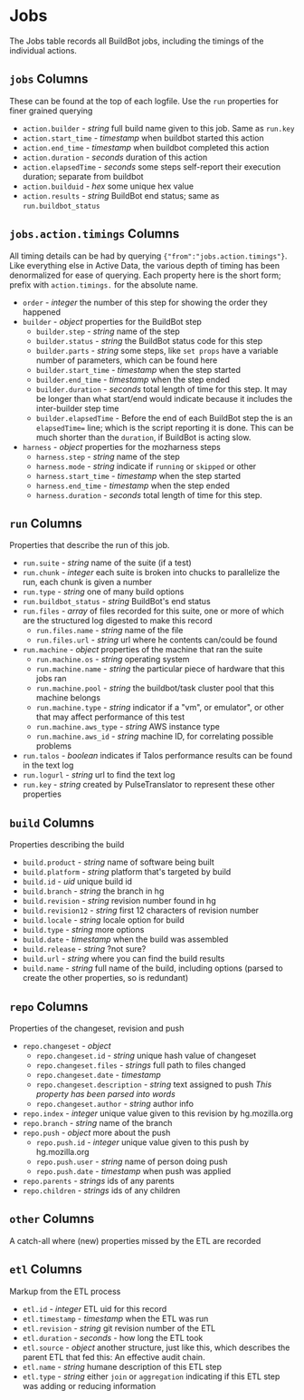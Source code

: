 
Jobs
====

The Jobs table records all BuildBot jobs, including the timings of the 
individual actions.  

`jobs` Columns
--------------

These can be found at the top of each logfile.  Use the `run` properties 
for finer grained querying

* `action.builder` - *string* full build name given to this job.  Same as 
  `run.key`
* `action.start_time` - *timestamp* when buildbot started this action
* `action.end_time` - *timestamp* when buildbot completed this action
* `action.duration` - *seconds* duration of this action
* `action.elapsedTime` - *seconds* some steps self-report their execution duration; separate from buildbot
* `action.builduid` - *hex* some unique hex value
* `action.results` - *string* BuildBot end status; same as `run.buildbot_status`

`jobs.action.timings` Columns
----------------------------

All timing details can be had by querying `{"from":"jobs.action.timings"}`.  
Like everything else in Active Data, the various depth of timing has been 
denormalized for ease of querying.  Each property here is the short form; 
prefix with `action.timings.` for the absolute name.

* `order` - *integer* the number of this step for showing the order they 
  happened
* `builder` - *object* properties for the BuildBot step 
  * `builder.step` - *string* name of the step 
  * `builder.status` - *string* the BuildBot status code for this step
  * `builder.parts` - *string* some steps, like `set props` have a variable 
  number of parameters, which can be found here
  * `builder.start_time` - *timestamp* when the step started
  * `builder.end_time` - *timestamp* when the step ended
  * `builder.duration` - *seconds* total length of time for this step.  It 
  may be longer than what start/end would indicate because it includes the 
  inter-builder step time
  * `builder.elapsedTime` - Before the end of each BuildBot step the is an 
  `elapsedTime=` line; which is the script reporting it is done.  This can 
  be much shorter than the `duration`, if BuildBot is acting slow.
* `harness` - *object* properties for the mozharness steps
  * `harness.step` - *string* name of the step 
  * `harness.mode` - *string* indicate if `running` or `skipped` or other 
  * `harness.start_time` - *timestamp* when the step started
  * `harness.end_time` - *timestamp* when the step ended
  * `harness.duration` - *seconds* total length of time for this step. 

`run` Columns
-------------

Properties that describe the run of this job.

* `run.suite` - *string* name of the suite (if a test)
* `run.chunk` - *integer* each suite is broken into chucks to parallelize the 
run, each chunk is given a number
* `run.type` - *string* one of many build options
* `run.buildbot_status` - *string* BuildBot's end status
* `run.files` - *array* of files recorded for this suite, one or more of which  
are the structured log digested to make this record
	* `run.files.name` - *string* name of the file
	* `run.files.url` - *string* url where he contents can/could be found
* `run.machine` - *object* properties of the machine that ran the suite
	* `run.machine.os` - *string* operating system
	* `run.machine.name` - *string* the particular piece of hardware that this jobs ran
	* `run.machine.pool` - *string* the buildbot/task cluster pool that this machine belongs
	* `run.machine.type` - *string* indicator if a "vm", or emulator", or other that may affect performance of this test
	* `run.machine.aws_type` - *string* AWS instance type
	* `run.machine.aws_id` - *string* machine ID, for correlating possible problems  
* `run.talos` - *boolean* indicates if Talos performance results can be found 
in the text log
* `run.logurl` - *string* url to find the text log
* `run.key` - *string* created by PulseTranslator to represent these other properties

`build` Columns
---------------

Properties describing the build

* `build.product` - *string* name of software being built
* `build.platform` - *string* platform that's targeted by build
* `build.id` - *uid* unique build id
* `build.branch` - *string* the branch in hg
* `build.revision` - *string* revision number found in hg
* `build.revision12` - *string* first 12 characters of revision number
* `build.locale` - *string* locale option for build
* `build.type` - *string* more options
* `build.date` - *timestamp* when the build was assembled
* `build.release` - *string* ?not sure?
* `build.url` - *string* where you can find the build results
* `build.name` - *string* full name of the build, including options (parsed 
  to create the other properties, so is redundant)

`repo` Columns
---------------

Properties of the changeset, revision and push

* `repo.changeset` - *object*
	* `repo.changeset.id` - *string* unique hash value of changeset
    * `repo.changeset.files` - *strings* full path to files changed
	* `repo.changeset.date` - *timestamp*
	* `repo.changeset.description` - *string* text assigned to push *This 
    property has been parsed into words*
	* `repo.changeset.author` - *string* author info
* `repo.index` - *integer* unique value given to this revision by hg.mozilla.org
* `repo.branch` - *string* name of the branch
* `repo.push` - *object* more about the push
    * `repo.push.id` - *integer* unique value given to this push by hg.mozilla.org
    * `repo.push.user` - *string* name of person doing push
    * `repo.push.date` - *timestamp* when push was applied
* `repo.parents` - *strings* ids of any parents
* `repo.children` - *strings* ids of any children


`other` Columns
---------------

A catch-all where (new) properties missed by the ETL are recorded

`etl` Columns
-------------

Markup from the ETL process

* `etl.id` - *integer* ETL uid for this record
* `etl.timestamp` - *timestamp* when the ETL was run
* `etl.revision` - *string* git revision number of the ETL
* `etl.duration` - *seconds* - how long the ETL took
* `etl.source` - *object* another structure, just like this, which describes 
the parent ETL that fed this:  An effective audit chain.
* `etl.name` - *string* humane description of this ETL step
* `etl.type` - *string* either `join` or `aggregation` indicating if this ETL step was adding or reducing information
